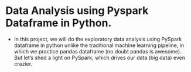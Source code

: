 # Data Analysis using Pyspark Dataframe in Python.

* In this project, we will do the exploratory data analysis using PySpark dataframe in python unlike the traditional machine learning pipeline, in which we practice pandas dataframe (no doubt pandas is awesome). But let’s shed a light on PySpark, which drives our data (big data) even crazier.
